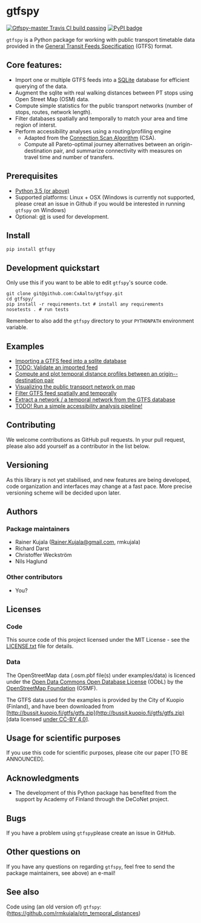 # gtfspy  

[![Gtfspy-master Travis CI build passing](https://api.travis-ci.org/CxAalto/gtfspy.svg?branch=master)](https://travis-ci.org/CxAalto/gtfspy)
[![PyPI badge](https://badge.fury.io/py/gtfspy.svg)](https://pypi.python.org/pypi/gtfspy/)


``gtfspy`` is a Python package for working with public transport timetable data provided in the [General Transit Feeds Specification](https://developers.google.com/transit/gtfs/) (GTFS) format.

## Core features:
* Import one or multiple GTFS feeds into a [SQLite](https://www.sqlite.org/) database for efficient querying of the data.
* Augment the sqlite with real walking distances between PT stops using Open Street Map (OSM) data.
* Compute simple statistics for the public transport networks (number of stops, routes, network length).
* Filter databases spatially and temporally to match your area and time region of interst.
* Perform accessibility analyses using a routing/profiling engine
    - Adapted from the [Connection Scan Algorithm](http://i11www.iti.uni-karlsruhe.de/extra/publications/dpsw-isftr-13.pdf) (CSA).
    - Compute all Pareto-optimal journey alternatives between an origin-destination pair, and summarize connectivity with measures on travel time and number of transfers.


## Prerequisites
* [Python 3.5 (or above)](https://www.python.org/)
* Supported platforms: Linux + OSX (Windows is currently not supported, please creat an issue in Github if you would be interested in running ``gtfspy`` on Windows)
* Optional: [git](https://git-scm.com/) is used for development.


## Install

```
pip install gtfspy
```

## Development quickstart

Only use this if you want to be able to edit ``gtfspy``'s source code.

```
git clone git@github.com:CxAalto/gtfspy.git
cd gtfspy/
pip install -r requirements.txt # install any requirements
nosetests . # run tests
```

Remember to also add the ``gtfspy`` directory to your ``PYTHONPATH`` environment variable.

## Examples
- [Importing a GTFS feed into a sqlite database](examples/example_import.py)
- [TODO: Validate an imported feed](examples/example_validation.py)
- [Compute and plot temporal distance profiles between an origin--destination pair](examples/example_temporal_distance_profile.py)
- [Visualizing the public transport network on map](examples/example_map_visualization.py)
- [Filter GTFS feed spatially and temporally](examples/example_filter.py)
- [Extract a network / a temporal network from the GTFS database](examples/example_export.py)
- [TODO! Run a simple accessibility analysis pipeline!](examples/example_accessibility_analysis.py)


## Contributing

We welcome contributions as GitHub pull requests.
In your pull request, please also add yourself as a contributor in the list below.

## Versioning

As this library is not yet stabilised, and new features are being developed, code organization and interfaces may change at a fast pace. More precise versioning scheme will be decided upon later.

## Authors

### Package maintainers
* Rainer Kujala (Rainer.Kujala@gmail.com, rmkujala)
* Richard Darst
* Christoffer Weckström
* Nils Haglund

### Other contributors
* You?

## Licenses

### Code
This source code of this project licensed under the MIT License - see the [LICENSE.txt](LICENSE.txt) file for details.

### Data
The OpenStreetMap data (.osm.pbf file(s) under examples/data) is licenced under the [Open Data Commons Open Database License](https://opendatacommons.org/licenses/odbl/) (ODbL) by the [OpenStreetMap Foundation](http://osmfoundation.org/) (OSMF).

The GTFS data used for the examples is provided by the City of Kuopio (Finland), and have been downloaded from [http://bussit.kuopio.fi/gtfs/gtfs.zip](http://bussit.kuopio.fi/gtfs/gtfs.zip) [data licensed [under CC-BY 4.0](https://creativecommons.org/licenses/by/4.0/deed)].


## Usage for scientific purposes

If you use this code for scientific purposes, please cite our paper [TO BE ANNOUNCED].


## Acknowledgments

* The development of this Python package has benefited from the support by Academy of Finland through the DeCoNet project.

## Bugs

If you have a problem using ``gtfspy``please create an issue in GitHub.  

## Other questions on 

If you have any questions on regarding ``gtfspy``, feel free to send the package maintainers, see above) an e-mail!

## See also

Code using (an old version of) ``gtfspy``: (https://github.com/rmkujala/ptn_temporal_distances)
